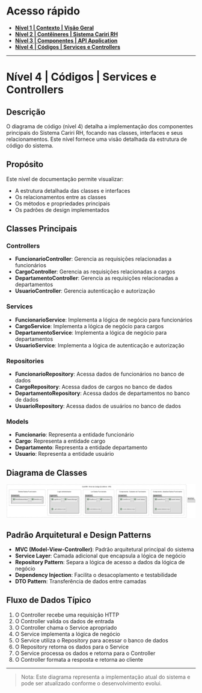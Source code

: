 # Acesso rápido

* [**Nível 1 | Contexto | Visão Geral**](/docs/nivel1-context.md)
* [**Nível 2 | Contêineres | Sistema Cariri RH**](/docs/Sistema%20Cariri%20RH/nivel2-conteiner.md)
* [**Nível 3 | Componentes | API Application**](/docs/Sistema%20Cariri%20RH/Aplicacao%20de%20API/nivel3-componentes.md)
* [**Nível 4 | Códigos | Services e Controllers**](/docs/Sistema%20Cariri%20RH/Aplicacao%20de%20API/Diagrama%20de%20Classes/nivel4-codes.md)
---

# Nível 4 | Códigos | Services e Controllers

## Descrição

O diagrama de código (nível 4) detalha a implementação dos componentes principais do Sistema Cariri RH, focando nas classes, interfaces e seus relacionamentos. Este nível fornece uma visão detalhada da estrutura de código do sistema.

## Propósito

Este nível de documentação permite visualizar:
- A estrutura detalhada das classes e interfaces
- Os relacionamentos entre as classes
- Os métodos e propriedades principais
- Os padrões de design implementados

## Classes Principais

### Controllers
- **FuncionarioController**: Gerencia as requisições relacionadas a funcionários
- **CargoController**: Gerencia as requisições relacionadas a cargos
- **DepartamentoController**: Gerencia as requisições relacionadas a departamentos
- **UsuarioController**: Gerencia autenticação e autorização

### Services
- **FuncionarioService**: Implementa a lógica de negócio para funcionários
- **CargoService**: Implementa a lógica de negócio para cargos
- **DepartamentoService**: Implementa a lógica de negócio para departamentos
- **UsuarioService**: Implementa a lógica de autenticação e autorização

### Repositories
- **FuncionarioRepository**: Acessa dados de funcionários no banco de dados
- **CargoRepository**: Acessa dados de cargos no banco de dados
- **DepartamentoRepository**: Acessa dados de departamentos no banco de dados
- **UsuarioRepository**: Acessa dados de usuários no banco de dados

### Models
- **Funcionario**: Representa a entidade funcionário
- **Cargo**: Representa a entidade cargo
- **Departamento**: Representa a entidade departamento
- **Usuario**: Representa a entidade usuário

## Diagrama de Classes

![Diagrama de Classes do Sistema Cariri RH](nivel4-codes.png)

## Padrão Arquitetural e Design Patterns

- **MVC (Model-View-Controller)**: Padrão arquitetural principal do sistema
- **Service Layer**: Camada adicional que encapsula a lógica de negócio
- **Repository Pattern**: Separa a lógica de acesso a dados da lógica de negócio
- **Dependency Injection**: Facilita o desacoplamento e testabilidade
- **DTO Pattern**: Transferência de dados entre camadas
## Fluxo de Dados Típico

1. O Controller recebe uma requisição HTTP
2. O Controller valida os dados de entrada
3. O Controller chama o Service apropriado
4. O Service implementa a lógica de negócio
5. O Service utiliza o Repository para acessar o banco de dados
6. O Repository retorna os dados para o Service
7. O Service processa os dados e retorna para o Controller
8. O Controller formata a resposta e retorna ao cliente

---

> Nota: Este diagrama representa a implementação atual do sistema e pode ser atualizado conforme o desenvolvimento evolui.